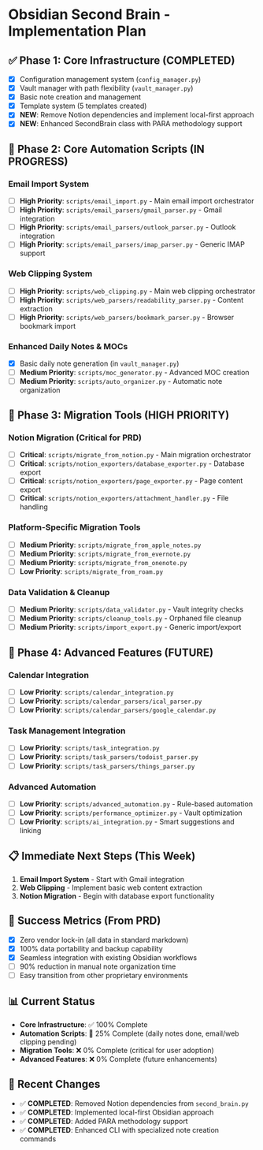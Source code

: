 # Obsidian Second Brain - Implementation Plan

## ✅ Phase 1: Core Infrastructure (COMPLETED)
- [x] Configuration management system (`config_manager.py`)
- [x] Vault manager with path flexibility (`vault_manager.py`)
- [x] Basic note creation and management
- [x] Template system (5 templates created)
- [x] **NEW**: Remove Notion dependencies and implement local-first approach
- [x] **NEW**: Enhanced SecondBrain class with PARA methodology support

## 🔄 Phase 2: Core Automation Scripts (IN PROGRESS)
### Email Import System
- [ ] **High Priority**: `scripts/email_import.py` - Main email import orchestrator
- [ ] **High Priority**: `scripts/email_parsers/gmail_parser.py` - Gmail integration
- [ ] **High Priority**: `scripts/email_parsers/outlook_parser.py` - Outlook integration
- [ ] **High Priority**: `scripts/email_parsers/imap_parser.py` - Generic IMAP support

### Web Clipping System
- [ ] **High Priority**: `scripts/web_clipping.py` - Main web clipping orchestrator
- [ ] **High Priority**: `scripts/web_parsers/readability_parser.py` - Content extraction
- [ ] **High Priority**: `scripts/web_parsers/bookmark_parser.py` - Browser bookmark import

### Enhanced Daily Notes & MOCs
- [x] Basic daily note generation (in `vault_manager.py`)
- [ ] **Medium Priority**: `scripts/moc_generator.py` - Advanced MOC creation
- [ ] **Medium Priority**: `scripts/auto_organizer.py` - Automatic note organization

## 🚀 Phase 3: Migration Tools (HIGH PRIORITY)
### Notion Migration (Critical for PRD)
- [ ] **Critical**: `scripts/migrate_from_notion.py` - Main migration orchestrator
- [ ] **Critical**: `scripts/notion_exporters/database_exporter.py` - Database export
- [ ] **Critical**: `scripts/notion_exporters/page_exporter.py` - Page content export
- [ ] **Critical**: `scripts/notion_exporters/attachment_handler.py` - File handling

### Platform-Specific Migration Tools
- [ ] **Medium Priority**: `scripts/migrate_from_apple_notes.py`
- [ ] **Medium Priority**: `scripts/migrate_from_evernote.py`
- [ ] **Medium Priority**: `scripts/migrate_from_onenote.py`
- [ ] **Low Priority**: `scripts/migrate_from_roam.py`

### Data Validation & Cleanup
- [ ] **Medium Priority**: `scripts/data_validator.py` - Vault integrity checks
- [ ] **Medium Priority**: `scripts/cleanup_tools.py` - Orphaned file cleanup
- [ ] **Medium Priority**: `scripts/import_export.py` - Generic import/export

## 🔧 Phase 4: Advanced Features (FUTURE)
### Calendar Integration
- [ ] **Low Priority**: `scripts/calendar_integration.py`
- [ ] **Low Priority**: `scripts/calendar_parsers/ical_parser.py`
- [ ] **Low Priority**: `scripts/calendar_parsers/google_calendar.py`

### Task Management Integration
- [ ] **Low Priority**: `scripts/task_integration.py`
- [ ] **Low Priority**: `scripts/task_parsers/todoist_parser.py`
- [ ] **Low Priority**: `scripts/task_parsers/things_parser.py`

### Advanced Automation
- [ ] **Low Priority**: `scripts/advanced_automation.py` - Rule-based automation
- [ ] **Low Priority**: `scripts/performance_optimizer.py` - Vault optimization
- [ ] **Low Priority**: `scripts/ai_integration.py` - Smart suggestions and linking

## 📋 Immediate Next Steps (This Week)
1. **Email Import System** - Start with Gmail integration
2. **Web Clipping** - Implement basic web content extraction
3. **Notion Migration** - Begin with database export functionality

## 🎯 Success Metrics (From PRD)
- [x] Zero vendor lock-in (all data in standard markdown)
- [x] 100% data portability and backup capability
- [x] Seamless integration with existing Obsidian workflows
- [ ] 90% reduction in manual note organization time
- [ ] Easy transition from other proprietary environments

## 📊 Current Status
- **Core Infrastructure**: ✅ 100% Complete
- **Automation Scripts**: 🔄 25% Complete (daily notes done, email/web clipping pending)
- **Migration Tools**: ❌ 0% Complete (critical for user adoption)
- **Advanced Features**: ❌ 0% Complete (future enhancements)

## 🔄 Recent Changes
- ✅ **COMPLETED**: Removed Notion dependencies from `second_brain.py`
- ✅ **COMPLETED**: Implemented local-first Obsidian approach
- ✅ **COMPLETED**: Added PARA methodology support
- ✅ **COMPLETED**: Enhanced CLI with specialized note creation commands